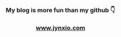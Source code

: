 ### <p align="center">My blog is more fun than my github 👇</p>
### <p align="center">www.jynxio.com</p>
